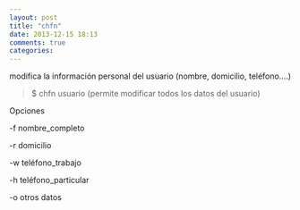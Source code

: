 ```yaml
---
layout: post
title: "chfn"
date: 2013-12-15 18:13
comments: true
categories: 
---
```

modifica la información personal del usuario (nombre, domicilio, teléfono….)

>$ chfn usuario (permite modificar todos los datos del usuario)

Opciones

-f nombre_completo

-r domicilio

-w teléfono_trabajo

-h teléfono_particular

-o otros datos

